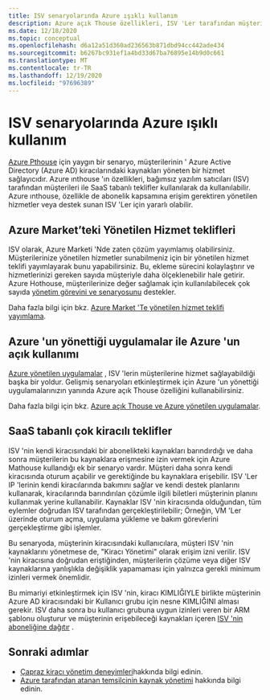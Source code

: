 ```yaml
---
title: ISV senaryolarında Azure ışıklı kullanım
description: Azure açık Thouse özellikleri, ISV 'Ler tarafından müşteri teklifleriyle daha fazla esneklik sağlamak için kullanılabilir.
ms.date: 12/18/2020
ms.topic: conceptual
ms.openlocfilehash: d6a12a51d360ad236563b871dbd94cc442ade434
ms.sourcegitcommit: b6267bc931ef1a4bd33d67ba76895e14b9d0c661
ms.translationtype: MT
ms.contentlocale: tr-TR
ms.lasthandoff: 12/19/2020
ms.locfileid: "97696389"
---
```

# <a name="azure-lighthouse-in-isv-scenarios"></a>ISV senaryolarında Azure ışıklı kullanım

[Azure Pthouse](../overview.md) için yaygın bir senaryo, müşterilerinin ' Azure Active Directory (Azure AD) kiracılarındaki kaynakları yöneten bir hizmet sağlayıcıdır. Azure ınthouse 'ın özellikleri, bağımsız yazılım satıcıları (ISV) tarafından müşterileri ile SaaS tabanlı teklifler kullanılarak da kullanılabilir. Azure ınthouse, özellikle de abonelik kapsamına erişim gerektiren yönetilen hizmetler veya destek sunan ISV 'Ler için yararlı olabilir.

## <a name="managed-service-offers-in-azure-marketplace"></a>Azure Market’teki Yönetilen Hizmet teklifleri

ISV olarak, Azure Marketi 'Nde zaten çözüm yayımlamış olabilirsiniz. Müşterilerinize yönetilen hizmetler sunabilmeniz için bir yönetilen hizmet teklifi yayımlayarak bunu yapabilirsiniz. Bu, ekleme sürecini kolaylaştırır ve hizmetlerinizi gereken sayıda müşteriyle daha ölçeklenebilir hale getirir. Azure Hothouse, müşterilerinize değer sağlamak için kullanılabilecek çok sayıda [yönetim görevini ve senaryosunu](cross-tenant-management-experience.md#enhanced-services-and-scenarios) destekler.

Daha fazla bilgi için bkz. [Azure Market 'Te yönetilen hizmet teklifi yayımlama](../how-to/publish-managed-services-offers.md).

## <a name="using-azure-lighthouse-with-azure-managed-applications"></a>Azure 'un yönettiği uygulamalar ile Azure 'un açık kullanımı

[Azure yönetilen uygulamalar](../../azure-resource-manager/managed-applications/overview.md) , ISV 'lerin müşterilerine hizmet sağlayabildiği başka bir yoldur. Gelişmiş senaryoları etkinleştirmek için Azure 'un yönettiği uygulamalarınızın yanında Azure açık Thouse özelliğini kullanabilirsiniz.

Daha fazla bilgi için bkz. [Azure açık Thouse ve Azure yönetilen uygulamalar](managed-applications.md).

## <a name="saas-based-multi-tenant-offerings"></a>SaaS tabanlı çok kiracılı teklifler

ISV 'nin kendi kiracısındaki bir abonelikteki kaynakları barındırdığı ve daha sonra müşterilerin bu kaynaklara erişmesine izin vermek için Azure Mathouse kullandığı ek bir senaryo vardır. Müşteri daha sonra kendi kiracısında oturum açabilir ve gerektiğinde bu kaynaklara erişebilir. ISV 'Ler IP 'lerinin kendi kiracılarında bakımını sağlar ve kendi destek planlarını kullanarak, kiracılarında barındırılan çözümle ilgili biletleri müşterinin planını kullanmak yerine kullanabilir. Kaynaklar ISV 'nin kiracısında olduğundan, tüm eylemler doğrudan ISV tarafından gerçekleştirilebilir; Örneğin, VM 'Ler üzerinde oturum açma, uygulama yükleme ve bakım görevlerini gerçekleştirme gibi işlemler.

Bu senaryoda, müşterinin kiracısındaki kullanıcılara, müşteri ISV 'nin kaynaklarını yönetmese de, "Kiracı Yönetimi" olarak erişim izni verilir. ISV 'nin kiracısına doğrudan eriştiğinden, müşterilerin çözüme veya diğer ISV kaynaklarına yanlışlıkla değişiklik yapamaması için yalnızca gerekli minimum izinleri vermek önemlidir.

Bu mimariyi etkinleştirmek için ISV 'nin, kiracı KIMLIĞIYLE birlikte müşterinin Azure AD kiracısındaki bir Kullanıcı grubu için nesne KIMLIĞINI alması gerekir. ISV daha sonra bu kullanıcı grubuna uygun izinleri veren bir ARM şablonu oluşturur ve müşterinin erişebileceği kaynakları içeren [ISV 'nin aboneliğine dağıtır](../how-to/onboard-customer.md) .

## <a name="next-steps"></a>Sonraki adımlar

- [Çapraz kiracı yönetim deneyimleri](cross-tenant-management-experience.md)hakkında bilgi edinin.
- [Azure tarafından atanan temsilcinin kaynak yönetimi](azure-delegated-resource-management.md) hakkında bilgi edinin.